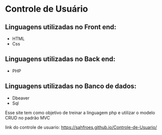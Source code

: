 # Controle  de Usuário

## Linguagens utilizadas no Front end:
- HTML
- Css

## Linguagens utilizadas no Back end:
- PHP

## Linguagens utilizadas no Banco de dados:
- Dbeaver
- Sql


Esse site tem como objetivo de treinar a linguagem php e utilizar o modelo CRUD no padrão MVC


link do controle de usuario: https://sahfroes.github.io/Controle-de-Usuario/
